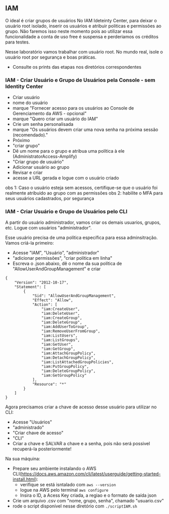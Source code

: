 ##  IAM
O ideal é criar grupos de usuários No IAM Ideteinty Center, para deixar o usuário root isolado, inserir os usuários e atribuir politicas e permissões ao grupo. Não faremos isso neste momento pois ao utilizar essa funcionalidade a conta de uso free é suspensa e perderiamos os créditos para testes.

Nesse laboratório vamos trabalhar com usuário root. No mundo real, isole o usuário root por segurança e boas práticas.

* Consulte os prints das etapas nos diretórios correspondentes 

### IAM - Criar Usuário e Grupo de Usuários pela Console - sem Identity Center
- Criar usuário
- nome do usuário
- marque "Fornecer acesso para os usuários ao Console de Gerenciamento da AWS - opcional"
- marque "Quero criar um usuário do IAM"
- Crie um senha personalisada
- marque "Os usuários devem criar uma nova senha na próxima sessão (recomendado)."
- Próximo
- "criar grupo"
- Dê um nome para o grupo e atribua uma política à ele (AdministratorAccess-Amplify)
- "Criar grupo de usuário"
- Adicionar usuário ao grupo
- Revisar e criar
- acesse a URL gerada e logue com o usuário criado

obs 1: Caso o usuário esteja sem acessos, certifique-se que o usuário foi realmente atribuido ao grupo com as permissões
obs 2: habilite o MFA para seus usuários cadastrados, por segurança

### IAM - Criar Usuário e Grupo de Usuários pelo CLI
A partir do usuário administrador, vamos criar os demais usuarios, grupos, etc. Logue com usuários "administrador".

Esse usuário precisa de uma política específica para essa adminsitração. Vamos criá-la primeiro:
- Acesse "IAM", "Usuário", "administrador"
- "adicionar permissões", "criar política em linha"
- Escreva o .json abaixo, dê o nome da sua política de "AllowUserAndGroupManagement" e criar
```
{
	"Version": "2012-10-17",
	"Statement": [
		{
			"Sid": "AllowUserAndGroupManagement",
			"Effect": "Allow",
			"Action": [
				"iam:CreateUser",
				"iam:DeleteUser",
				"iam:CreateGroup",
				"iam:DeleteGroup",
				"iam:AddUserToGroup",
				"iam:RemoveUserFromGroup",
				"iam:ListUsers",
				"iam:ListGroups",
				"iam:GetUser",
				"iam:GetGroup",
				"iam:AttachGroupPolicy",
				"iam:DetachGroupPolicy",
				"iam:ListAttachedGroupPolicies",
				"iam:PutGroupPolicy",
				"iam:DeleteGroupPolicy",
				"iam:GetGroupPolicy"
			],
			"Resource": "*"
		}
	]
}
```

Agora precisamos criar a chave de acesso desse usuário para utilizar no CLI:
- Acesse "Usuários" 
- "administrado"
- "Criar chave de acesso"
- "CLI"
- Criar a chave e SALVAR a chave e a senha, pois não será possivel recuperá-la posteriormente!

Na sua máquina:
- Prepare seu ambiente instalando o AWS CLI(https://docs.aws.amazon.com/cli/latest/userguide/getting-started-install.html):
    - verifique se está isntalado com `aws --version`
    - logue na AWS pelo terminal `aws configure`
    - Insira o ID, a Acess Key criada, a regiao e o formato de saída json
- Crie um arquivo .csv com "nome, grupo, senha", chamado "usuario.csv"
- rode o script disponível nesse diretório com `./scriptIAM.sh`

